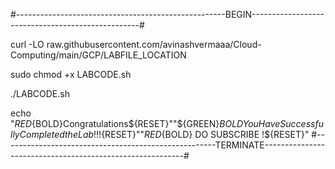 #----------------------------------------------------BEGIN--------------------------------------------------#


curl -LO raw.githubusercontent.com/avinashvermaaa/Cloud-Computing/main/GCP/LABFILE_LOCATION

sudo chmod +x LABCODE.sh

./LABCODE.sh


echo "${RED}${BOLD}Congratulations${RESET}""${GREEN}${BOLD} You Have Successfully Completed the Lab !!!${RESET}""${RED}${BOLD} DO SUBSCRIBE !${RESET}"
#-----------------------------------------------------TERMINATE----------------------------------------------------------#
